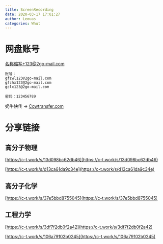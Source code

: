 ```yaml
---
title: ScreenRecording
date: 2020-03-17 17:01:27
author: Leouas
categories: Whut
---
```


# 网盘账号

名称缩写+123@2go-mail.com

```
账号：
gfzwl123@2go-mail.com
gfzhx123@2go-mail.com
gclx123@2go-mail.com

密码：123456789
```

奶牛快传 → [Cowtransfer.com](https://cowtransfer.com)

# 分享链接

## 高分子物理

[https://c-t.work/s/13d098bc62db46](https://c-t.work/s/13d098bc62db46)

[https://c-t.work/s/d13ca61da9c34e](https://c-t.work/s/d13ca61da9c34e)

## 高分子化学

[https://c-t.work/s/37e5bbd8755045](https://c-t.work/s/37e5bbd8755045)

## 工程力学

[https://c-t.work/s/3df7f2db0f2a42](https://c-t.work/s/3df7f2db0f2a42)

[https://c-t.work/s/106a79102b0245](https://c-t.work/s/106a79102b0245)